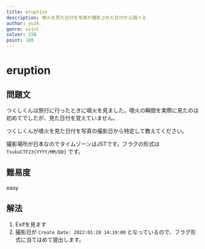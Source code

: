 ```yaml
---
title: eruption
description: 噴火を見た日付を写真が撮影された日付から調べる
author: yu1k_
genre: osint
solver: 258
point: 100
---
```


# eruption

## 問題文

つくしくんは旅行に行ったときに噴火を見ました。噴火の瞬間を実際に見たのは初めてでしたが、見た日付を覚えていません。

つくしくんが噴火を見た日付を写真の撮影日から特定して教えてください。

撮影場所が日本なのでタイムゾーンはJSTです。フラグの形式は `TsukuCTF23{YYYY/MM/DD}` です。

## 難易度

easy

## 解法

1. Exifを見ます
2. 撮影日が `Create Date: 2022:01:28 14:19:00` となっているので、フラグ形式に当てはめて提出します。

